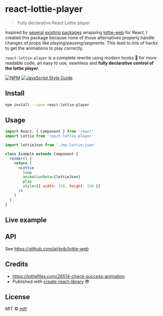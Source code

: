 # react-lottie-player

> Fully declarative React Lottie player

Inspired by [several](https://github.com/felippenardi/lottie-react-web) [existing](https://github.com/chenqingspring/react-lottie) [packages](https://github.com/Gamote/lottie-react) wrapping [lottie-web](https://github.com/airbnb/lottie-web) for React, I created this package because none of those alternatives properly handle changes of props like playing/pausing/segments. This lead to lots of hacks to get the animations to play correctly.

`react-lottie-player` is a complete rewrite using modern hooks 🎣 for more readable code, an easy to use, seamless and **fully declarative control of the lottie player**.

[![NPM](https://img.shields.io/npm/v/react-lottie-player.svg)](https://www.npmjs.com/package/react-lottie-player) [![JavaScript Style Guide](https://img.shields.io/badge/code_style-standard-brightgreen.svg)](https://standardjs.com)

## Install

```bash
npm install --save react-lottie-player
```

## Usage

```jsx
import React, { Component } from 'react'
import Lottie from 'react-lottie-player'

import lottieJson from './my-lottie.json'

class Example extends Component {
  render() {
    return (
      <Lottie
        loop
        animationData={lottieJson}
        play
        style={{ width: 150, height: 150 }}
      />
    )
  }
}
```

## Live example


## API

See https://github.com/airbnb/lottie-web

## Credits

- https://lottiefiles.com/26514-check-success-animation
- Published with [create-react-library](https://github.com/transitive-bullshit/create-react-library) 😎

## License

MIT © [mifi](https://github.com/mifi)
